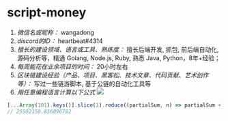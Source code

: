 # script-money

1. *微信名或昵称：* wangadong
2. *discord的ID：* heartbeat#4314
3. *擅长的建设领域、语言或工具、熟练度：* 擅长后端开发, 抓包, 前后端自动化, 源码分析等，精通 Golang, Node.js, Ruby, 熟悉 Java, Python，8年+经验；
4. *每周能花在业余项目的时间：* 20小时左右
5. *区块链建设经验（产品、项目、黑客松、技术文章、代码贡献、艺术创作等）：* 写过一些链游脚本, 基于公链的自动化工具等
6. *用任意编程语言计算以下公式*
![](https://latex.codecogs.com/svg.image?\sum_{n=1}^{100}\left&space;(n^{3}-\sqrt[3]{n}&space;\right&space;))

```javascript
[...Array(101).keys()].slice(1).reduce((partialSum, n) => partialSum + n**3 - Math.cbrt(n))
// 25502150.836096782
```
